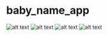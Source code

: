# baby_name_app

![alt text](Screenshot_1715694569.png) ![alt text](Screenshot_1715694536.png) ![alt text](Screenshot_1715694547.png) ![alt text](Screenshot_1715694554.png)
